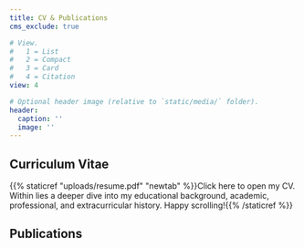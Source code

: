 ```yaml
---
title: CV & Publications
cms_exclude: true

# View.
#   1 = List
#   2 = Compact
#   3 = Card
#   4 = Citation
view: 4

# Optional header image (relative to `static/media/` folder).
header:
  caption: ''
  image: ''
---
```


## Curriculum Vitae

{{% staticref "uploads/resume.pdf" "newtab" %}}Click here to open my CV. Within lies a deeper dive into my educational background, academic, professional, and extracurricular history. Happy scrolling!{{% /staticref %}}

## Publications